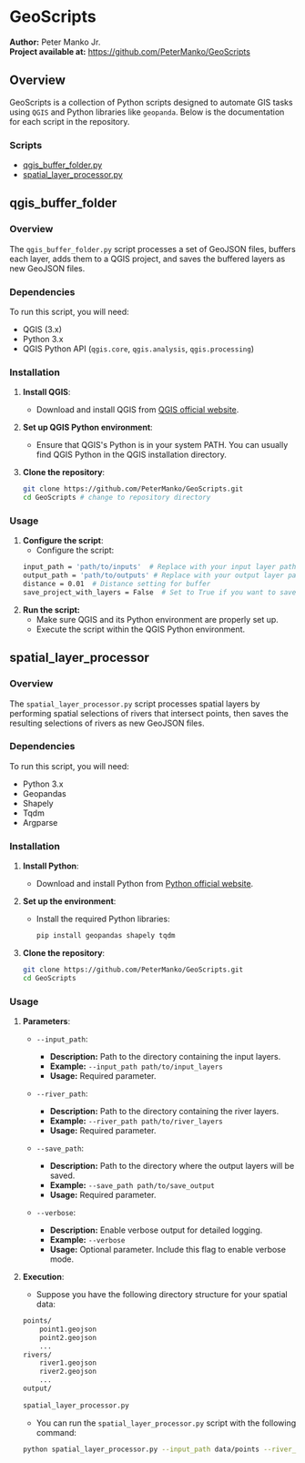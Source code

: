 # GeoScripts

**Author:** Peter Manko Jr.  
**Project available at:** https://github.com/PeterManko/GeoScripts

## Overview

GeoScripts is a collection of Python scripts designed to automate GIS tasks using `QGIS` and Python libraries like `geopanda`. Below is the documentation for each script in the repository.

### Scripts

- [qgis_buffer_folder.py](#qgis_buffer_folder)
- [spatial_layer_processor.py](#spatial_layer_processor)

## qgis_buffer_folder

### Overview

The `qgis_buffer_folder.py` script processes a set of GeoJSON files, buffers each layer, adds them to a QGIS project, and saves the buffered layers as new GeoJSON files.

### Dependencies

To run this script, you will need:

- QGIS (3.x)
- Python 3.x
- QGIS Python API (`qgis.core`, `qgis.analysis`, `qgis.processing`)

### Installation

1. **Install QGIS**:
   - Download and install QGIS from [QGIS official website](https://qgis.org/).

2. **Set up QGIS Python environment**:
   - Ensure that QGIS's Python is in your system PATH. You can usually find QGIS Python in the QGIS installation directory.

3. **Clone the repository**:
   ```bash
   git clone https://github.com/PeterManko/GeoScripts.git
   cd GeoScripts # change to repository directory
   ```
### Usage

1. **Configure the script**:
    - Configure the script:
    ```bash
    input_path = 'path/to/inputs'  # Replace with your input layer path directory
    output_path = 'path/to/outputs' # Replace with your output layer path directory
    distance = 0.01  # Distance setting for buffer
    save_project_with_layers = False  # Set to True if you want to save each layer as a QGIS project
    ```
2. **Run the script:**
    - Make sure QGIS and its Python environment are properly set up.
    - Execute the script within the QGIS Python environment.

## spatial_layer_processor

### Overview

The `spatial_layer_processor.py` script processes spatial layers by performing spatial selections of rivers that intersect points, then saves the resulting selections of rivers as new GeoJSON files. 

### Dependencies

To run this script, you will need:

- Python 3.x
- Geopandas
- Shapely
- Tqdm
- Argparse

### Installation

1. **Install Python**:
   - Download and install Python from [Python official website](https://www.python.org/).

2. **Set up the environment**:
   - Install the required Python libraries:
     ```bash
     pip install geopandas shapely tqdm
     ```

3. **Clone the repository**:
   ```bash
   git clone https://github.com/PeterManko/GeoScripts.git
   cd GeoScripts
### Usage

1. **Parameters**:
    - `--input_path`:
        - **Description:** Path to the directory containing the input layers.
        - **Example:** `--input_path path/to/input_layers`
        - **Usage:** Required parameter.

    - `--river_path`:
        - **Description:** Path to the directory containing the river layers.
        - **Example:** `--river_path path/to/river_layers`
        - **Usage:** Required parameter.

    - `--save_path`:
        - **Description:** Path to the directory where the output layers will be saved.
        - **Example:** `--save_path path/to/save_output`
        - **Usage:** Required parameter.

    - `--verbose`:
        - **Description:** Enable verbose output for detailed logging.
        - **Example:** `--verbose`
        - **Usage:** Optional parameter. Include this flag to enable verbose mode.

2. **Execution**:
    - Suppose you have the following directory structure for your spatial data:
    ```bash
    points/
        point1.geojson
        point2.geojson
        ...
    rivers/
        river1.geojson
        river2.geojson
        ...
    output/
        
    spatial_layer_processor.py
    ```
    - You can run the `spatial_layer_processor.py` script with the following command:

    ```bash
    python spatial_layer_processor.py --input_path data/points --river_path data/rivers --save_path data/output
    ```
